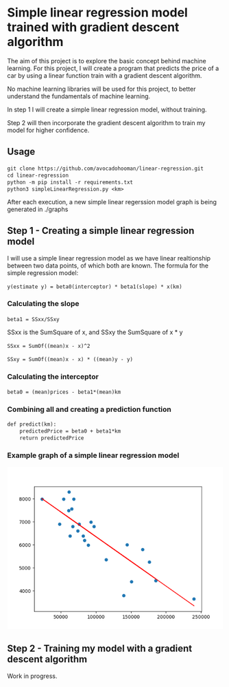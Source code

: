 # Simple linear regression model trained with gradient descent algorithm
The aim of this project is to explore the basic concept behind machine learning. For this project, I will create a program that predicts the price of a car by using a linear function train with a gradient descent algorithm. 

No machine learning libraries will be used for this project, to better understand the fundamentals of machine learning.

In step 1 I will create a simple linear regression model, without training.

Step 2 will then incorporate the gradient descent algorithm to train my model for higher confidence.

## Usage

```
git clone https://github.com/avocadohooman/linear-regression.git
cd linear-regression
python -m pip install -r requirements.txt
python3 simpleLinearRegression.py <km>
```

After each execution, a new simple linear regerssion model graph is being generated in ./graphs


## Step 1 - Creating a simple linear regression model

I will use a simple linear regression model as we have linear realtionship between two data points, of which both are known.
The formula for the simple regression model: 

`
y(estimate y) = beta0(interceptor) * beta1(slope) * x(km)
`

### Calculating the slope

`
beta1 = SSxx/SSxy
`

SSxx is the SumSquare of x, and SSxy the SumSquare of x * y

`
SSxx = SumOf((mean)x - x)^2
`

`
SSxy = SumOf((mean)x - x) * ((mean)y - y)
`

### Calculating the interceptor

`beta0 = (mean)prices - beta1*(mean)km`


### Combining all and creating a prediction function

```
def predict(km):
    predictedPrice = beta0 + beta1*km
    return predictedPrice
```

### Example graph of a simple linear regression model
![simpleLinearRegression](./graphs/simpleLinearRegressionModel.png?raw=true)

## Step 2 - Training my model with a gradient descent algorithm

Work in progress.


